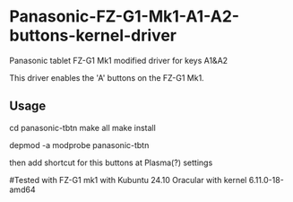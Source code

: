 # Panasonic-FZ-G1-Mk1-A1-A2-buttons-kernel-driver
Panasonic tablet  FZ-G1 Mk1 modified driver for keys A1&amp;A2

This driver enables the 'A' buttons on the FZ-G1 Mk1.

## Usage
cd panasonic-tbtn
make all
make install

depmod -a
modprobe panasonic-tbtn

then add shortcut for this buttons at Plasma(?) settings

#Tested with FZ-G1 mk1 with Kubuntu 24.10 Oracular with kernel 6.11.0-18-amd64

